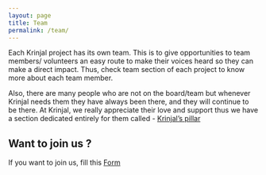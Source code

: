 ```yaml
---
layout: page
title: Team
permalink: /team/
---
```


Each Krinjal project has its own team. This is to give opportunities to team members/ volunteers an easy route to make their voices heard so they can make a direct impact. Thus, check team section of each project to know more about each team member.

Also, there are many people who are not on the board/team but whenever Krinjal needs them they have always been there, and they will continue to be there. At Krinjal, we really appreciate their love and support thus we have a section dedicated entirely for them called - [Krinjal’s pillar](/pillar)

## Want to join us ?

If you want to join us, fill this [Form](https://docs.google.com/forms/d/13QI1Qm-F-ybQHnDEFEKkMbOlYKdmYAdxG5E2BC_YPX4)
